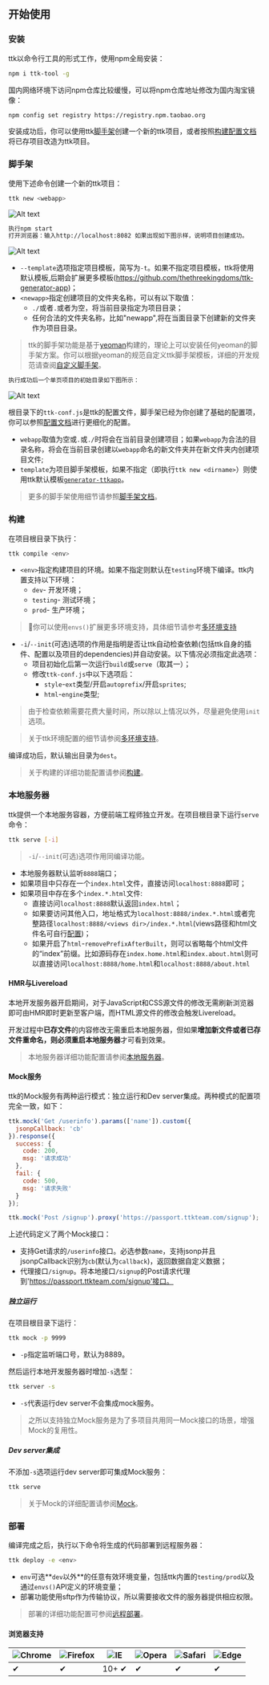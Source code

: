 ## 开始使用

### 安装

ttk以命令行工具的形式工作，使用npm全局安装：

```bash
npm i ttk-tool -g
```

国内网络环境下访问npm仓库比较缓慢，可以将npm仓库地址修改为国内淘宝镜像：

```bash
npm config set registry https://registry.npm.taobao.org
```


安装成功后，你可以使用ttk[脚手架](_scaffold.md)创建一个新的ttk项目，或者按照[构建配置文档](_build.md)将已存项目改造为ttk项目。

### 脚手架

使用下述命令创建一个新的ttk项目：
```bash
ttk new <webapp>
```

![Alt text](/assets/17920902119109153.png)

```bash
执行npm start
打开浏览器：输入http://localhost:8082 如果出现如下图示样，说明项目创建成功。
```
![Alt text](/assets/18790312857778.png)

* `--template`选项指定项目模板，简写为`-t`。如果不指定项目模板，ttk将使用默认模板,后期会扩展更多模板(https://github.com/thethreekingdoms/ttk-generator-app)；
* `<newapp>`指定创建项目的文件夹名称，可以有以下取值：
  * `./`或者`.`或者为空，将当前目录指定为项目目录；
  * 任何合法的文件夹名称，比如"newapp",将在当面目录下创建新的文件夹作为项目目录。

> ttk的脚手架功能是基于[yeoman](http://yeoman.io/)构建的，理论上可以安装任何yeoman的脚手架方案。你可以根据yeoman的规范自定义ttk脚手架模板，详细的开发规范请查阅[自定义脚手架](_advance-scaffold.md)。


```bash
执行成功后一个单页项目的初始目录如下图所示：
```
![Alt text](/assets/17950515105145125.png)


根目录下的`ttk-conf.js`是ttk的配置文件，脚手架已经为你创建了基础的配置项，你可以参照[配置文档](_config.md)进行更细化的配置。

* `webapp`取值为空或`.`或`./`时将会在当前目录创建项目；如果`webapp`为合法的目录名称，将会在当前目录创建以`webapp`命名的新文件夹并在新文件夹内创建项目文件;
* `template`为项目脚手架模板，如果不指定（即执行`ttk new <dirname>`）则使用ttk默认模板[`generator-ttkapp`](https://github.com/thethreekingdoms/generator-ttkapp)。

> 更多的脚手架使用细节请参照[脚手架文档](_scaffold.md)。



### 构建

在项目根目录下执行：

```bash
ttk compile <env>
```

* `<env>`指定构建项目的环境。如果不指定则默认在`testing`环境下编译。ttk内置支持以下环境：
    * `dev`- 开发环境；
    * `testing`- 测试环境；
    * `prod`- 生产环境；
    
> 你可以使用`envs()`扩展更多环境支持，具体细节请参考[多环境支持](./_envs.md)

* `-i`/`--init`(可选)选项的作用是指明是否让ttk自动检查依赖(包括ttk自身的插件、配置以及项目的dependencies)并自动安装。以下情况必须指定此选项：
  * 项目初始化后第一次运行`build`或`serve`（取其一）；
  * 修改`ttk-conf.js`中以下选项后：
    * `style`-`ext`类型/开启`autoprefix`/开启`sprites`;
    * `html`-`engine`类型;

> 由于检查依赖需要花费大量时间，所以除以上情况以外，尽量避免使用`init`选项。

> 关于ttk环境配置的细节请参阅[多环境支持](_envs.md)。

编译成功后，默认输出目录为`dest`。

> 关于构建的详细功能配置请参阅[构建](_build.md)。

### 本地服务器
ttk提供一个本地服务容器，方便前端工程师独立开发。在项目根目录下运行`serve`命令：

```bash
ttk serve [-i]
```

> `-i`/`--init`(可选)选项作用同编译功能。

* 本地服务器默认监听`8888`端口；
* 如果项目中只存在一个`index.html`文件，直接访问`localhost:8888`即可；
* 如果项目中存在多个`index.*.html`文件:
  * 直接访问`localhost:8888`默认返回`index.html`；
  * 如果要访问其他入口，地址格式为`localhost:8888/index.*.html`或者完整路径`localhost:8888/<views dir>/index.*.html`(views路径和html文件名可自行[配置](_config-html.md))；
  * 如果开启了`html`-`removePrefixAfterBuilt`，则可以省略每个html文件的“index”前缀。比如源码存在`index.home.html`和`index.about.html`则可以直接访问`localhost:8888/home.html`和`localhost:8888/about.html`

#### HMR与Livereload

本地开发服务器开启期间，对于JavaScript和CSS源文件的修改无需刷新浏览器即可由HMR即时更新至客户端，而HTML源文件的修改会触发Livereload。

开发过程中**已存文件**的内容修改无需重启本地服务器，但如果**增加新文件或者已存文件重命名，则必须重启本地服务器**才可看到效果。

> 本地服务器详细功能配置请参阅[本地服务器](_devserver.md)。

#### Mock服务

ttk的Mock服务有两种运行模式：独立运行和Dev server集成。两种模式的配置项完全一致，如下：

```javascript
ttk.mock('Get /userinfo').params(['name']).custom({
  jsonpCallback: 'cb'
}).response({
  success: {
    code: 200,
    msg: '请求成功'
  },
  fail: {
    code: 500,
    msg: '请求失败'
  }
});

ttk.mock('Post /signup').proxy('https://passport.ttkteam.com/signup');
```

上述代码定义了两个Mock接口：
* 支持Get请求的`/userinfo`接口。必选参数`name`，支持jsonp并且jsonpCallback识别为`cb`(默认为`callback`)，返回数据自定义数据；
* 代理接口`/signup`。将本地接口`/signup`的Post请求代理到'https://passport.ttkteam.com/signup'接口。

##### 独立运行
在项目根目录下运行：
```bash
ttk mock -p 9999
```
* `-p`指定监听端口号，默认为8889。

然后运行本地开发服务器时增加`-s`选型：
```bash
ttk server -s
```
* `-s`代表运行dev server不会集成mock服务。

> 之所以支持独立Mock服务是为了多项目共用同一Mock接口的场景，增强Mock的复用性。

##### Dev server集成
不添加`-s`选项运行dev server即可集成Mock服务：
```bash
ttk serve
```

> 关于Mock的详细配置请参阅[Mock](_mock.md)。

### 部署

编译完成之后，执行以下命令将生成的代码部署到远程服务器：

```bash
ttk deploy -e <env>
```

* `env`可选**`dev`以外**的任意有效环境变量，包括ttk内置的`testing/prod`以及通过`envs()`API定义的环境变量；
* 部署功能使用sftp作为传输协议，所以需要接收文件的服务器提供相应权限。

> 部署的详细功能配置可参阅[远程部署](_deploy.md)。

#### 浏览器支持

| ![Chrome](https://raw.github.com/alrra/browser-logos/master/src/chrome/chrome_48x48.png) | ![Firefox](https://raw.github.com/alrra/browser-logos/master/src/firefox/firefox_48x48.png) | ![IE](https://raw.github.com/alrra/browser-logos/master/src/archive/internet-explorer_9-11/internet-explorer_9-11_48x48.png) | ![Opera](https://raw.github.com/alrra/browser-logos/master/src/opera/opera_48x48.png) | ![Safari](https://raw.github.com/alrra/browser-logos/master/src/safari/safari_48x48.png) | ![Edge](https://raw.github.com/alrra/browser-logos/master/src/edge/edge_48x48.png) |
| ---------------------------------------------------------------------------------------- | ------------------------------------------------------------------------------------------- | ---------------------------------------------------------------------------------------------------------------------------- | ------------------------------------------------------------------------------------- | ---------------------------------------------------------------------------------------- | ---------------------------------------------------------------------------------- |
| ✔                                                                                 | ✔                                                                                    | 10+ ✔                                                                                                                        | ✔                                                                              | ✔                                                                                 | ✔                                                                           |






